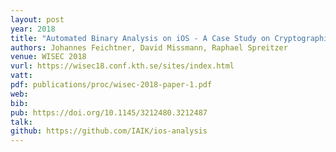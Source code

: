 ```yaml
---
layout: post
year: 2018
title: "Automated Binary Analysis on iOS - A Case Study on Cryptographic Misuse in iOS Applications"
authors: Johannes Feichtner, David Missmann, Raphael Spreitzer
venue: WISEC 2018
vurl: https://wisec18.conf.kth.se/sites/index.html
vatt: 
pdf: publications/proc/wisec-2018-paper-1.pdf
web: 
bib: 
pub: https://doi.org/10.1145/3212480.3212487
talk: 
github: https://github.com/IAIK/ios-analysis
---
```


